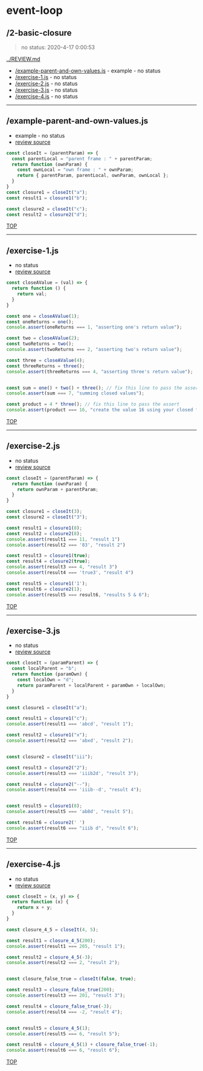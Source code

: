 # event-loop 

## /2-basic-closure

> no status: 2020-4-17 0:00:53 

[../REVIEW.md](../REVIEW.md)

* [/example-parent-and-own-values.js](#example-parent-and-own-valuesjs) - example - no status
* [/exercise-1.js](#exercise-1js) - no status
* [/exercise-2.js](#exercise-2js) - no status
* [/exercise-3.js](#exercise-3js) - no status
* [/exercise-4.js](#exercise-4js) - no status

---

## /example-parent-and-own-values.js

* example - no status
* [review source](./example-parent-and-own-values.js)

```js
const closeIt = (parentParam) => {
  const parentLocal = "parent frame : " + parentParam;
  return function (ownParam) {
    const ownLocal = "own frame : " + ownParam;
    return { parentParam, parentLocal, ownParam, ownLocal };
  }
}
const closure1 = closeIt("a");
const result1 = closure1("b");

const closure2 = closeIt("c");
const result2 = closure2("d");

```

[TOP](#event-loop)

---

## /exercise-1.js

* no status
* [review source](./exercise-1.js)

```js
const closeAValue = (val) => {
  return function () {
    return val;
  }
}

const one = closeAValue(1);
const oneReturns = one();
console.assert(oneReturns === 1, "asserting one's return value");

const two = closeAValue(2);
const twoReturns = two();
console.assert(twoReturns === 2, "asserting two's return value");

const three = closeAValue(4);
const threeReturns = three();
console.assert(threeReturns === 4, "asserting three's return value");


const sum = one() + two() + three(); // fix this line to pass the assert
console.assert(sum === 7, "summing closed values");

const product = 4 * three(); // fix this line to pass the assert
console.assert(product === 16, "create the value 16 using your closed functions");

```

[TOP](#event-loop)

---

## /exercise-2.js

* no status
* [review source](./exercise-2.js)

```js
const closeIt = (parentParam) => {
  return function (ownParam) {
    return ownParam + parentParam;
  }
}

const closure1 = closeIt(3);
const closure2 = closeIt("3");

const result1 = closure1(8);
const result2 = closure2(8);
console.assert(result1 === 11, "result 1")
console.assert(result2 === '83', "result 2")

const result3 = closure1(true);
const result4 = closure2(true);
console.assert(result3 === 4, "result 3")
console.assert(result4 === 'true3', "result 4")

const result5 = closure1('1');
const result6 = closure2(1);
console.assert(result5 === result6, "results 5 & 6");

```

[TOP](#event-loop)

---

## /exercise-3.js

* no status
* [review source](./exercise-3.js)

```js
const closeIt = (paramParent) => {
  const localParent = "b";
  return function (paramOwn) {
    const localOwn = "d";
    return paramParent + localParent + paramOwn + localOwn;
  }
}

const closure1 = closeIt("a");

const result1 = closure1("c");
console.assert(result1 === 'abcd', "result 1");

const result2 = closure1("x");
console.assert(result2 === 'abxd', "result 2");


const closure2 = closeIt("iii");

const result3 = closure2("2");
console.assert(result3 === 'iiib2d', "result 3");

const result4 = closure2("--");
console.assert(result4 === 'iiib--d', "result 4");


const result5 = closure1(8);
console.assert(result5 === 'ab8d', "result 5");

const result6 = closure2(' ')
console.assert(result6 === "iiib d", "result 6");

```

[TOP](#event-loop)

---

## /exercise-4.js

* no status
* [review source](./exercise-4.js)

```js
const closeIt = (x, y) => {
  return function (x) {
    return x + y;
  }
}

const closure_4_5 = closeIt(4, 5);

const result1 = closure_4_5(200);
console.assert(result1 === 205, "result 1");

const result2 = closure_4_5(-3);
console.assert(result2 === 2, "result 2");


const closure_false_true = closeIt(false, true);

const result3 = closure_false_true(200);
console.assert(result3 === 201, "result 3");

const result4 = closure_false_true(-3);
console.assert(result4 === -2, "result 4");


const result5 = closure_4_5(1);
console.assert(result5 === 6, "result 5");

const result6 = closure_4_5(1) + closure_false_true(-1);
console.assert(result6 === 6, "result 6");

```

[TOP](#event-loop)

